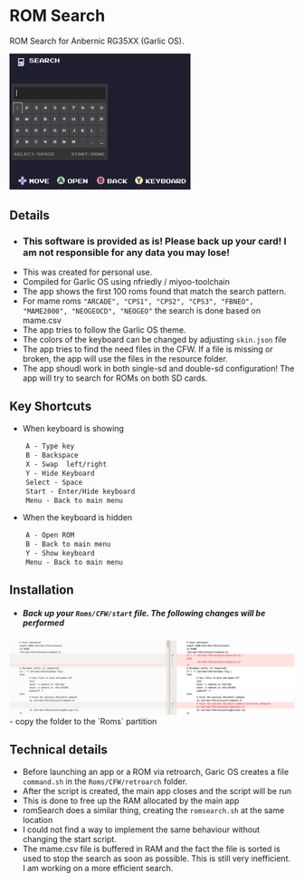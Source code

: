 # ROM Search

ROM Search for Anbernic RG35XX (Garlic OS).

<img src="screenshots/main.png" width=320 />

## Details

- ###  This software is provided as is! Please back up your card! I am not responsible for any data you may lose!
- This was created for personal use.
- Compiled for Garlic OS using  nfriedly / miyoo-toolchain
- The app shows the first 100 roms found that match the search pattern.  
- For mame roms  `"ARCADE", "CPS1", "CPS2", "CPS3", "FBNEO", "MAME2000", "NEOGEOCD", "NEOGEO"` the search is done based on mame.csv
- The app tries to follow the Garlic OS theme.
- The colors of the keyboard can be changed by adjusting `skin.json` file
- The app tries to find the need files in the CFW. If a file is missing or broken, the app will use the files in the resource folder.
- The app shoudl work in both single-sd and double-sd configuration! The app will try to search for ROMs on both SD cards.

## Key Shortcuts
- When keyboard is showing
```
	A - Type key
	B - Backspace
	X - Swap  left/right
	Y - Hide Keyboard
	Select - Space
	Start - Enter/Hide keyboard
	Menu - Back to main menu
```
- When the keyboard is hidden
```
	A - Open ROM
	B - Back to main menu
	Y - Show keyboard
	Menu - Back to main menu
```

## Installation

- ##### Back up your `Roms/CFW/start` file. The following changes will be performed 
<img src="screenshots/start.png" width=1200 />
- copy the folder to  the `Roms` partition

## Technical details

- Before launching an app or a ROM via retroarch, Garic OS creates a file `command.sh` in the `Roms/CFW/retroarch` folder.
- After the script is created, the main app closes and the script will be run
- This is done to free up the RAM allocated by the main app
- romSearch does a similar thing, creating the `romsearch.sh` at the same location
- I could not find a way to implement the same behaviour without changing the start script.
- The mame.csv file is buffered in RAM and the fact the file is sorted is used to stop the search as soon as possible. This is still very inefficient. I am working on a more efficient search. 

